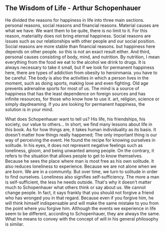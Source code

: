 ## The Wisdom of Life - Arthur Schopenhauer

He divided the reasons for happiness in life into three main sections. personal reasons, social reasons and financial reasons. Material causes are what we have. We want them to be quite, there is no limit to it. For this reason, materiality does not bring eternal happiness. Social reasons are issues such as our relationships with other people and our social position. Social reasons are more stable than financial reasons. but happiness here depends on other people. so this is not an exact result either. And third, personal causes consisting of body, mind, and nutrition. By nutrition, I mean everything from the food we eat to the alcohol we drink to drugs. It is always necessary to take it small, but if we look for permanent happiness here, there are types of addiction from obesity to heroinmania. you have to be careful. The body is also the activities in which a person lives in the moment, such as doing sports, making love and even fighting. Old age prevents adrenaline sports for most of us. The mind is a source of happiness that has the least dependence on foreign sources and has infinite resources, for those who know how to use it. art, religion, science or simply daydreaming. If you are looking for permanent happiness, the solution is in your mind.

What does Schopenhauer want to tell us? His life, his friendships, his society, our value to others... In short, we find many lessons about life in this book. As for how things are, it takes human individuality as its basis. It doesn't matter how things really happened; The only important thing is our way of perceiving the event. He found the recipe for knowing ourselves in solitude. In his eyes, it does not represent negative feelings such as loneliness, gloom, and being unwanted among people. On the contrary, it refers to the situation that allows people to get to know themselves. Because he sees the place where man is most free as his own solitude. It also reduces loneliness to experience. Because we are not alone when we are born. We are in a community. But over time, we turn to solitude in order to find ourselves. Loneliness also signifies self-sufficiency. The more a man is self-sufficient, the less he needs outside. That's why it doesn't matter much to Schopenhauer what others think or say about us. We cannot change people. In fact, it says frankly that you should not forgive a friend who has wronged you in that regard. Because even if you forgive him, he will think himself indispensable and will make the same mistake to you from the point where you forgive him. Although the events we experience in life seem to be different, according to Schopenhauer, they are always the same. What he means to convey with the concept of will in his general philosophy is similar.